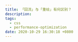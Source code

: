 ```yaml
---
title: 「回流」与「重绘」有何区别？
description:
tags:
  - css
  - performance-optimization
date: 2020-10-29 16:30:18 +0800
---
```


